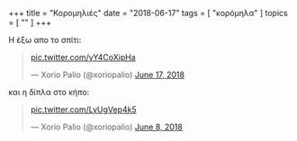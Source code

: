 +++
title = "Κορομηλιές"
date = "2018-06-17"
tags = [ "κορόμηλα" ]
topics = [ "" ]
+++

Η έξω απο το σπίτι:

<blockquote class="twitter-tweet" data-lang="en"><p lang="und" dir="ltr"><a href="https://t.co/yY4CoXipHa">pic.twitter.com/yY4CoXipHa</a></p>&mdash; Xorio Palio (@xoriopalio) <a href="https://twitter.com/xoriopalio/status/1008247675223990274?ref_src=twsrc%5Etfw">June 17, 2018</a></blockquote>
<script async src="https://platform.twitter.com/widgets.js" charset="utf-8"></script>

και η δίπλα στο κήπο:

<blockquote class="twitter-tweet" data-lang="en"><p lang="und" dir="ltr"><a href="https://t.co/LyUgVep4k5">pic.twitter.com/LyUgVep4k5</a></p>&mdash; Xorio Palio (@xoriopalio) <a href="https://twitter.com/xoriopalio/status/1004980230640099328?ref_src=twsrc%5Etfw">June 8, 2018</a></blockquote>
<script async src="https://platform.twitter.com/widgets.js" charset="utf-8"></script>
